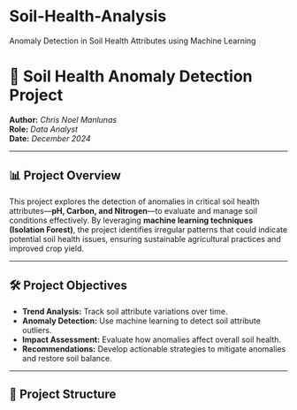 # Soil-Health-Analysis
Anomaly Detection in Soil Health Attributes using Machine Learning
# 🌱 Soil Health Anomaly Detection Project  

**Author:** *Chris Noel Manlunas*  
**Role:** *Data Analyst*  
**Date:** *December 2024*  

---

## 📊 Project Overview  
This project explores the detection of anomalies in critical soil health attributes—**pH, Carbon, and Nitrogen**—to evaluate and manage soil conditions effectively. By leveraging **machine learning techniques (Isolation Forest)**, the project identifies irregular patterns that could indicate potential soil health issues, ensuring sustainable agricultural practices and improved crop yield.

---

## 🛠️ Project Objectives  
- **Trend Analysis:** Track soil attribute variations over time.  
- **Anomaly Detection:** Use machine learning to detect soil attribute outliers.  
- **Impact Assessment:** Evaluate how anomalies affect overall soil health.  
- **Recommendations:** Develop actionable strategies to mitigate anomalies and restore soil balance.  

---

## 📂 Project Structure  
